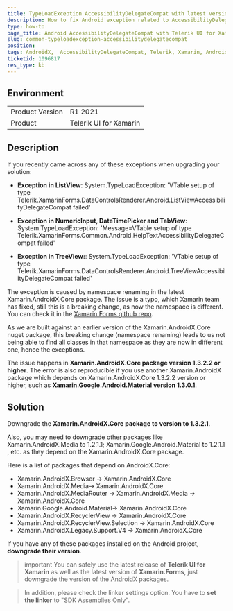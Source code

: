 ```yaml
---
title: TypeLoadException AccessibilityDelegateCompat with latest versions of AndroidX
description: How to fix Android exception related to AccessibilityDelegateCompat with AndroidX and Telerik Xamarin controls
type: how-to
page_title: Android AccessibilityDelegateCompat with Telerik UI for Xamarin and latest versions of AndroidX
slug: common-typeloadexception-accessibilitydelegatecompat
position: 
tags: AndroidX,  AccessibilityDelegateCompat, Telerik, Xamarin, Android, exception  
ticketid: 1096817
res_type: kb
---
```


## Environment
<table>
    <tbody>
	    <tr>
	    	<td>Product Version</td>
	    	<td>R1 2021</td>
	    </tr>
	    <tr>
	    	<td>Product</td>
	    	<td>Telerik UI for Xamarin</td>
	    </tr>
    </tbody>
</table>


## Description

If you recently came across any of these exceptions when upgrading your solution:

* **Exception in ListView**: System.TypeLoadException: 'VTable setup of type Telerik.XamarinForms.DataControlsRenderer.Android.ListViewAccessibilityDelegateCompat failed'

* **Exception in NumericInput, DateTimePicker and TabView**: System.TypeLoadException: 'Message=VTable setup of type Telerik.XamarinForms.Common.Android.HelpTextAccessibilityDelegateCompat failed'

* **Exception in TreeView:**: System.TypeLoadException: 'VTable setup of type Telerik.XamarinForms.DataControlsRenderer.Android.TreeViewAccessibilityDelegateCompat failed'

The exception is caused by namespace renaming in the latest Xamarin.AndroidX.Core package. The issue is a typo, which Xamarin team has fixed, still this is a breaking change, as now the namespace is different. You can check it in the [Xamarin.Forms github repo](https://github.com/xamarin/AndroidX/commit/b64834625ba231d89afb9c89bdae007a7258eca0#diff-64d65877e1b5eb3de016e98941c7020707c9b317946c38a0e63972fab41e1984).

As we are built against an earlier version of the Xamarin.AndroidX.Core nuget package, this breaking change (namespace renaming) leads to us not being able to find all classes in that namespace as they are now in different one, hence the exceptions.

The issue happens in **Xamarin.AndroidX.Core package version 1.3.2.2 or higher**. The error is also reproducible if you use another Xamarin.AndroidX package which depends on Xamarin.AndroidX.Core 1.3.2.2 version or higher, such as **Xamarin.Google.Android.Material version 1.3.0.1**.

## Solution

Downgrade the **Xamarin.AndroidX.Core package to version to 1.3.2.1**. 

Also, you may need to downgrade other packages like Xamarin.AndroidX.Media to 1.2.1.1; Xamarin.Google.Android.Material to 1.2.1.1 , etc. as they depend on the Xamarin.AndroidX.Core package.

Here is a list of packages that depend on AndroidX.Core:

* Xamarin.AndroidX.Browser -> Xamarin.AndroidX.Core
* Xamarin.AndroidX.Media-> Xamarin.AndroidX.Core
* Xamarin.AndroidX.MediaRouter -> Xamarin.AndroidX.Media -> Xamarin.AndroidX.Core 
* Xamarin.Google.Android.Material-> Xamarin.AndroidX.Core
* Xamarin.AndroidX.RecyclerView -> Xamarin.AndroidX.Core
* Xamarin.AndroidX.RecyclerView.Selection -> Xamarin.AndroidX.Core
* Xamarin.AndroidX.Legacy.Support.V4 -> Xamarin.AndroidX.Core

If you have any of these packages installed on the Android project, **downgrade their version**.

>important You can safely use the latest release of **Telerik UI for Xamarin** as well as the latest version of **Xamarin.Forms**, just downgrade the version of the AndroidX packages. 

>In addition, please check the linker settings option. You have to **set the linker** to "SDK Assemblies Only".
